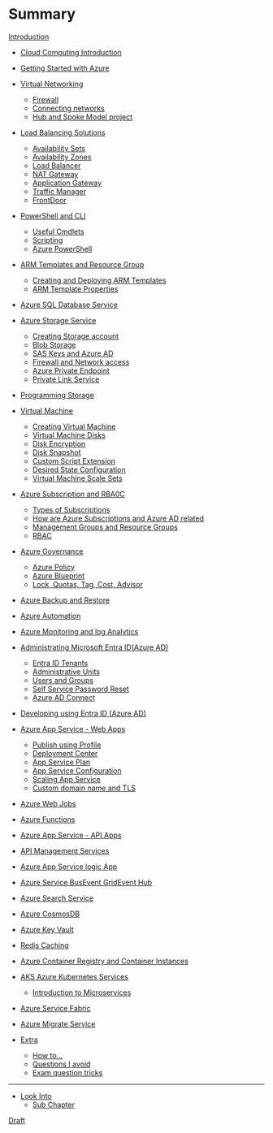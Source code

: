 # Summary

[Introduction](README.md)
- [Cloud Computing Introduction]()

- [Getting Started with Azure]()

- [Virtual Networking](./virtual_networking.md)
    - [Firewall](./VirtualNetworking/firewall.md)
    - [Connecting networks](./VirtualNetworking/connecting_networks.md)
    - [Hub and Spoke Model project](./VirtualNetworking/hub_and_spoke_model.md)

- [Load Balancing Solutions](./LoadBalancingSolutions/intro_load_balancing.md)
    - [Availability Sets](./LoadBalancingSolutions/availability_sets.md)
    - [Availability Zones](./LoadBalancingSolutions/availability_zones.md)
    - [Load Balancer](./LoadBalancingSolutions/load_balancer.md)
    - [NAT Gateway](./LoadBalancingSolutions/nat_gateway.md)
    - [Application Gateway](./LoadBalancingSolutions/application_gateway.md)
    - [Traffic Manager](./LoadBalancingSolutions/traffic_manager.md)
    - [FrontDoor](./LoadBalancingSolutions/frontdoor.md)
    
- [PowerShell and CLI](./PowerShell/intro_powershell.md)
    - [Useful Cmdlets](./PowerShell/useful_cmdlets.md)
    - [Scripting](./PowerShell/scripting.md)
    - [Azure PowerShell](./PowerShell/azure_powershell.md)

- [ARM Templates and Resource Group](./ARMTemplatesAndResourceGroup/intro.md)
    - [Creating and Deploying ARM Templates](./ARMTemplatesAndResourceGroup/creating_and_deploying_arm_templates.md)
    - [ARM Template Properties](./ARMTemplatesAndResourceGroup/arm_template_properties.md)

- [Azure SQL Database Service]()

- [Azure Storage Service](./intro_azure_storage_service.md)
    - [Creating Storage account](./AzureStorage/intro_azure_storage_service.md)
    - [Blob Storage](./AzureStorage/blob_storage.md)
    - [SAS Keys and Azure AD](./AzureStorage/sas_keys_and_azure_ad.md)
    - [Firewall and Network access](./AzureStorage/firewall_and_network_access.md)
    - [Azure Private Endpoint](./AzureStorage/azure_private_endpoint.md)
    - [Private Link Service](./AzureStorage/private_link_service.md)

- [Programming Storage]()

- [Virtual Machine](./VirtualMachine/intro_virtual_machine.md)
    - [Creating Virtual Machine](./VirtualMachine/creating_virtual_machine.md)
    - [Virtual Machine Disks](./VirtualMachine/vm_disk.md)
    - [Disk Encryption](./VirtualMachine/disk_encryption.md)
    - [Disk Snapshot](./VirtualMachine/disk_snapshot.md)
    - [Custom Script Extension](./VirtualMachine/custom_script_extension.md)
    - [Desired State Configuration](./VirtualMachine/desired_state_configuration.md)
    - [Virtual Machine Scale Sets](./VirtualMachine/vmss.md)

- [Azure Subscription and RBA0C](./AzureSubscriptionAndRBAC/intro_subscription_and_rbac.md)
    - [Types of Subscriptions](./AzureSubscriptionAndRBAC/types_of_subscription.md)
    - [How are Azure Subscriptions and Azure AD related](./AzureSubscriptionAndRBAC/azure_subscription_and_rbac_relation.md)
    - [Management Groups and Resource Groups](./AzureSubscriptionAndRBAC/management_groups_and_resource_groups.md)
    - [RBAC](./AzureSubscriptionAndRBAC/rbac.md)

- [Azure Governance](./AzureGovernance/intro_governance.md)
    - [Azure Policy](./AzureGovernance/azure_policy.md)
    - [Azure Blueprint](./AzureGovernance/azure_blueprint.md)
    - [Lock, Quotas, Tag, Cost, Advisor](./AzureGovernance/misc_governance.md)

- [Azure Backup and Restore](./AzureBackupAndRestore/intro_backup.md)

- [Azure Automation]()

- [Azure Monitoring and log Analytics ](./AzureMonitoringAndLogAnalytics/intro_monitoring.md)

- [Administrating Microsoft Entra ID(Azure AD)](./AdministratingMicrosoftEntraID/intro_entra_id.md)
    - [Entra ID Tenants](./AdministratingMicrosoftEntraID/entra_id_tenants.md)
    - [Administrative Units](./AdministratingMicrosoftEntraID/administrative_units.md)
    - [Users and Groups](./AdministratingMicrosoftEntraID/users_and_groups.md)
    - [Self Service Password Reset](./AdministratingMicrosoftEntraID/self_service_password_reset.md)
    - [Azure AD Connect](./AdministratingMicrosoftEntraID/azure_ad_connect.md)

- [Developing using Entra ID (Azure AD)]()

- [Azure App Service - Web Apps](./AzureAppServiceWebApps/intro_app_service_web_apps.md)
    - [Publish using Profile](./AzureAppServiceWebApps/publish_using_profile.md)
    - [Deployment Center](./AzureAppServiceWebApps/deployment_center.md)
    - [App Service Plan](./AzureAppServiceWebApps/app_service_plan.md)
    - [App Service Configuration](./AzureAppServiceWebApps/app_service_configuration.md)
    - [Scaling App Service](./AzureAppServiceWebApps/scaling_app_service_plan.md)
    - [Custom domain name and TLS](./AzureAppServiceWebApps/custom_domain_name_and_tls.md)

- [Azure Web Jobs]()

- [Azure Functions]()

- [Azure App Service - API Apps]()

- [API Management Services](ApiManagementServices/intro_api_management_services.md)

- [Azure App Service logic App]()

- [Azure Service BusEvent GridEvent Hub]()

- [Azure Search Service]()

- [Azure CosmosDB](./CosmosDB/intro.md)

- [Azure Key Vault]()

- [Redis Caching]()

- [Azure Container Registry and Container Instances]()

- [AKS Azure Kubernetes Services](./AKSKubernetesServices/intro_aks_kubernetes_services.md)
    - [Introduction to Microservices](./AKSKubernetesServices/intro_microservices.md)

- [Azure Service Fabric]()

- [Azure Migrate Service]()

- [Extra](Extra/intro_extra.md)
    - [How to...](Extra/how_to.md)
    - [Questions I avoid](Extra/questions_i_avoid.md)
    - [Exam question tricks](Extra/exam_question_tricks.md)


---- 

- [Look Into](./look_into.md)
    - [Sub Chapter](./sub/subchapter_2.md)

[Draft]()